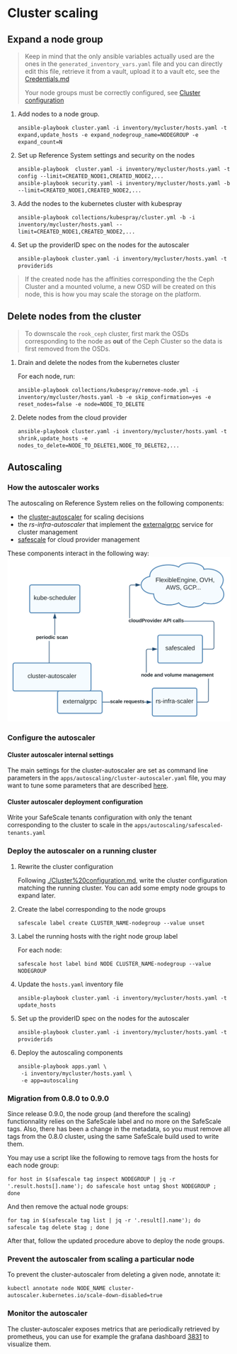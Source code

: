 # Cluster scaling

## Expand a node group

> Keep in mind that the only ansible variables actually used are the ones in the `generated_inventory_vars.yaml` file and you can directly edit this file, retrieve it from a vault, upload it to a vault etc, see the [Credentials.md](./Credentials.md)
>
> Your node groups must be correctly configured, see [Cluster configuration](./Cluster%20configuration.md)

1. Add nodes to a node group.
  
   ```shellsession
   ansible-playbook cluster.yaml -i inventory/mycluster/hosts.yaml -t expand,update_hosts -e expand_nodegroup_name=NODEGROUP -e expand_count=N
   ```

2. Set up Reference System settings and security on the nodes

   ```shellsession
   ansible-playbook  cluster.yaml -i inventory/mycluster/hosts.yaml -t config --limit=CREATED_NODE1,CREATED_NODE2,...
   ansible-playbook security.yaml -i inventory/mycluster/hosts.yaml -b --limit=CREATED_NODE1,CREATED_NODE2,...
   ```

3. Add the nodes to the kubernetes cluster with kubespray

   ```shellsession
   ansible-playbook collections/kubespray/cluster.yml -b -i inventory/mycluster/hosts.yaml --limit=CREATED_NODE1,CREATED_NODE2,...
   ```

4. Set up the providerID spec on the nodes for the autoscaler

   ```shellsession
   ansible-playbook cluster.yaml -i inventory/mycluster/hosts.yaml -t providerids
   ```

> If the created node has the affinities corresponding the the Ceph Cluster and a mounted volume, a new OSD will be created on this node, this is how you may scale the storage on the platform.

## Delete nodes from the cluster

> To downscale the `rook_ceph` cluster, first mark the OSDs corresponding to the node as **out** of the Ceph Cluster so the data is first removed from the OSDs.

1. Drain and delete the nodes from the kubernetes cluster

   For each node, run:

   ```shellsession
   ansible-playbook collections/kubespray/remove-node.yml -i inventory/mycluster/hosts.yaml -b -e skip_confirmation=yes -e reset_nodes=false -e node=NODE_TO_DELETE
   ```

2. Delete nodes from the cloud provider

   ```shellsession
   ansible-playbook cluster.yaml -i inventory/mycluster/hosts.yaml -t shrink,update_hosts -e nodes_to_delete=NODE_TO_DELETE1,NODE_TO_DELETE2,...
   ```

## Autoscaling

### How the autoscaler works

The autoscaling on Reference System relies on the following components:

- the [cluster-autoscaler](https://github.com/kubernetes/autoscaler/tree/master/cluster-autoscaler) for scaling decisions
- the *rs-infra-autoscaler* that implement the [externalgrpc](https://github.com/kubernetes/autoscaler/blob/master/cluster-autoscaler/cloudprovider/externalgrpc/README.md) service for cluster management
- [safescale](https://github.com/CS-SI/SafeScale) for cloud provider management

These components interact in the following way:
![rs-autoscaling](../../media/rs-autoscaling.svg)

### Configure the autoscaler

#### Cluster autoscaler internal settings

The main settings for the cluster-autoscaler are set as command line parameters in the `apps/autoscaling/cluster-autoscaler.yaml` file, you may want to tune some parameters that are described [here](https://github.com/kubernetes/autoscaler/blob/master/cluster-autoscaler/FAQ.md#what-are-the-parameters-to-ca).

#### Cluster autoscaler deployment configuration

Write your SafeScale tenants configuration with only the tenant corresponding to the cluster to scale in the `apps/autoscaling/safescaled-tenants.yaml`

### Deploy the autoscaler on a running cluster

1. Rewrite the cluster configuration

   Following [./Cluster%20configuration.md](./Cluster%20configuration.md), write the cluster configuration matching the running cluster. You can add some empty node groups to expand later.

2. Create the label corresponding to the node groups

   ```shellsession
   safescale label create CLUSTER_NAME-nodegroup --value unset
   ```

3. Label the running hosts with the right node group label

   For each node:

   ```shellsession
   safescale host label bind NODE CLUSTER_NAME-nodegroup --value NODEGROUP
   ```

4. Update the `hosts.yaml` inventory file

   ```shellsession
   ansible-playbook cluster.yaml -i inventory/mycluster/hosts.yaml -t update_hosts
   ```

5. Set up the providerID spec on the nodes for the autoscaler

   ```shellsession
   ansible-playbook cluster.yaml -i inventory/mycluster/hosts.yaml -t providerids
   ```

6. Deploy the autoscaling components

   ```shellsession
   ansible-playbook apps.yaml \
    -i inventory/mycluster/hosts.yaml \
    -e app=autoscaling
   ```

### Migration from 0.8.0 to 0.9.0

Since release 0.9.0, the node group (and therefore the scaling) functionnality relies on the SafeScale label and no more on the SafeScale tags. Also, there has been a change in the metadata, so you must remove all tags from the 0.8.0 cluster, using the same SafeScale build used to write them.

You may use a script like the following to remove tags from the hosts for each node group:

```shellsession
for host in $(safescale tag inspect NODEGROUP | jq -r '.result.hosts[].name'); do safescale host untag $host NODEGROUP ; done
```

And then remove the actual node groups:

```shellsession
for tag in $(safescale tag list | jq -r '.result[].name'); do safescale tag delete $tag ; done
```

After that, follow the updated procedure above to deploy the node groups.

### Prevent the autoscaler from scaling a particular node

To prevent the cluster-autoscaler from deleting a given node, annotate it:

```shellsession
kubectl annotate node NODE_NAME cluster-autoscaler.kubernetes.io/scale-down-disabled=true
```

### Monitor the autoscaler

The cluster-autoscaler exposes metrics that are periodically retrieved by prometheus, you can use for example the grafana dashboard [3831](https://grafana.com/grafana/dashboards/3831) to visualize them.
